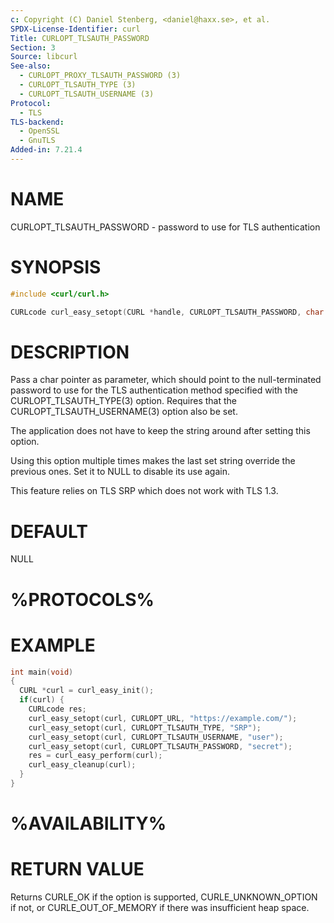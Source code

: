 ```yaml
---
c: Copyright (C) Daniel Stenberg, <daniel@haxx.se>, et al.
SPDX-License-Identifier: curl
Title: CURLOPT_TLSAUTH_PASSWORD
Section: 3
Source: libcurl
See-also:
  - CURLOPT_PROXY_TLSAUTH_PASSWORD (3)
  - CURLOPT_TLSAUTH_TYPE (3)
  - CURLOPT_TLSAUTH_USERNAME (3)
Protocol:
  - TLS
TLS-backend:
  - OpenSSL
  - GnuTLS
Added-in: 7.21.4
---
```


# NAME

CURLOPT_TLSAUTH_PASSWORD - password to use for TLS authentication

# SYNOPSIS

~~~c
#include <curl/curl.h>

CURLcode curl_easy_setopt(CURL *handle, CURLOPT_TLSAUTH_PASSWORD, char *pwd);
~~~

# DESCRIPTION

Pass a char pointer as parameter, which should point to the null-terminated
password to use for the TLS authentication method specified with the
CURLOPT_TLSAUTH_TYPE(3) option. Requires that the CURLOPT_TLSAUTH_USERNAME(3)
option also be set.

The application does not have to keep the string around after setting this
option.

Using this option multiple times makes the last set string override the
previous ones. Set it to NULL to disable its use again.

This feature relies on TLS SRP which does not work with TLS 1.3.

# DEFAULT

NULL

# %PROTOCOLS%

# EXAMPLE

~~~c
int main(void)
{
  CURL *curl = curl_easy_init();
  if(curl) {
    CURLcode res;
    curl_easy_setopt(curl, CURLOPT_URL, "https://example.com/");
    curl_easy_setopt(curl, CURLOPT_TLSAUTH_TYPE, "SRP");
    curl_easy_setopt(curl, CURLOPT_TLSAUTH_USERNAME, "user");
    curl_easy_setopt(curl, CURLOPT_TLSAUTH_PASSWORD, "secret");
    res = curl_easy_perform(curl);
    curl_easy_cleanup(curl);
  }
}
~~~

# %AVAILABILITY%

# RETURN VALUE

Returns CURLE_OK if the option is supported, CURLE_UNKNOWN_OPTION if not, or
CURLE_OUT_OF_MEMORY if there was insufficient heap space.
